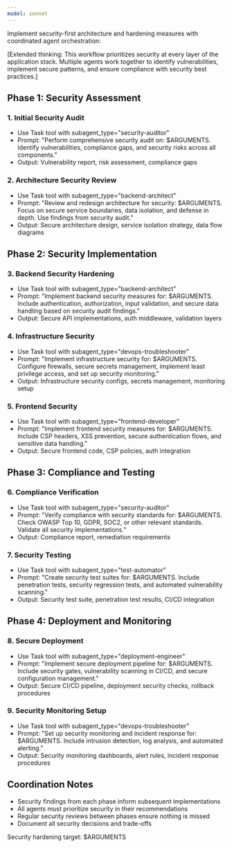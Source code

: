 ```yaml
---
model: sonnet
---
```


Implement security-first architecture and hardening measures with coordinated agent orchestration:

[Extended thinking: This workflow prioritizes security at every layer of the application stack. Multiple agents work together to identify vulnerabilities, implement secure patterns, and ensure compliance with security best practices.]

## Phase 1: Security Assessment

### 1. Initial Security Audit
- Use Task tool with subagent_type="security-auditor"
- Prompt: "Perform comprehensive security audit on: $ARGUMENTS. Identify vulnerabilities, compliance gaps, and security risks across all components."
- Output: Vulnerability report, risk assessment, compliance gaps

### 2. Architecture Security Review
- Use Task tool with subagent_type="backend-architect"
- Prompt: "Review and redesign architecture for security: $ARGUMENTS. Focus on secure service boundaries, data isolation, and defense in depth. Use findings from security audit."
- Output: Secure architecture design, service isolation strategy, data flow diagrams

## Phase 2: Security Implementation

### 3. Backend Security Hardening
- Use Task tool with subagent_type="backend-architect"
- Prompt: "Implement backend security measures for: $ARGUMENTS. Include authentication, authorization, input validation, and secure data handling based on security audit findings."
- Output: Secure API implementations, auth middleware, validation layers

### 4. Infrastructure Security
- Use Task tool with subagent_type="devops-troubleshooter"
- Prompt: "Implement infrastructure security for: $ARGUMENTS. Configure firewalls, secure secrets management, implement least privilege access, and set up security monitoring."
- Output: Infrastructure security configs, secrets management, monitoring setup

### 5. Frontend Security
- Use Task tool with subagent_type="frontend-developer"
- Prompt: "Implement frontend security measures for: $ARGUMENTS. Include CSP headers, XSS prevention, secure authentication flows, and sensitive data handling."
- Output: Secure frontend code, CSP policies, auth integration

## Phase 3: Compliance and Testing

### 6. Compliance Verification
- Use Task tool with subagent_type="security-auditor"
- Prompt: "Verify compliance with security standards for: $ARGUMENTS. Check OWASP Top 10, GDPR, SOC2, or other relevant standards. Validate all security implementations."
- Output: Compliance report, remediation requirements

### 7. Security Testing
- Use Task tool with subagent_type="test-automator"
- Prompt: "Create security test suites for: $ARGUMENTS. Include penetration tests, security regression tests, and automated vulnerability scanning."
- Output: Security test suite, penetration test results, CI/CD integration

## Phase 4: Deployment and Monitoring

### 8. Secure Deployment
- Use Task tool with subagent_type="deployment-engineer"
- Prompt: "Implement secure deployment pipeline for: $ARGUMENTS. Include security gates, vulnerability scanning in CI/CD, and secure configuration management."
- Output: Secure CI/CD pipeline, deployment security checks, rollback procedures

### 9. Security Monitoring Setup
- Use Task tool with subagent_type="devops-troubleshooter"
- Prompt: "Set up security monitoring and incident response for: $ARGUMENTS. Include intrusion detection, log analysis, and automated alerting."
- Output: Security monitoring dashboards, alert rules, incident response procedures

## Coordination Notes
- Security findings from each phase inform subsequent implementations
- All agents must prioritize security in their recommendations
- Regular security reviews between phases ensure nothing is missed
- Document all security decisions and trade-offs

Security hardening target: $ARGUMENTS